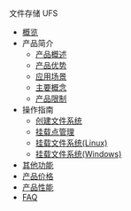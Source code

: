 <div class="sidebar_title icon__ufs"> 文件存储 UFS</div>

* [概览](/ufs/README)
* 产品简介
    * [产品概述](/ufs/ufs_manual_instruction/summarize)
    * [产品优势](/ufs/ufs_manual_instruction/advantage)
    * [应用场景](/ufs/ufs_manual_instruction/application)
    * [主要概念](/ufs/ufs_manual_instruction/concept)
    * [产品限制](/ufs/ufs_manual_instruction/limit)
* 操作指南
    * [创建文件系统](/ufs/ufs_guide/create)
    * [挂载点管理](/ufs/ufs_guide/mount)
    * [挂载文件系统(Linux)](/ufs/ufs_guide/linux)
    * [挂载文件系统(Windows)](/ufs/ufs_guide/windows)
* [其他功能](/ufs/other)
* [产品价格](/ufs/price)
* [产品性能](/ufs/performance)
* [FAQ](/ufs/faq)
           